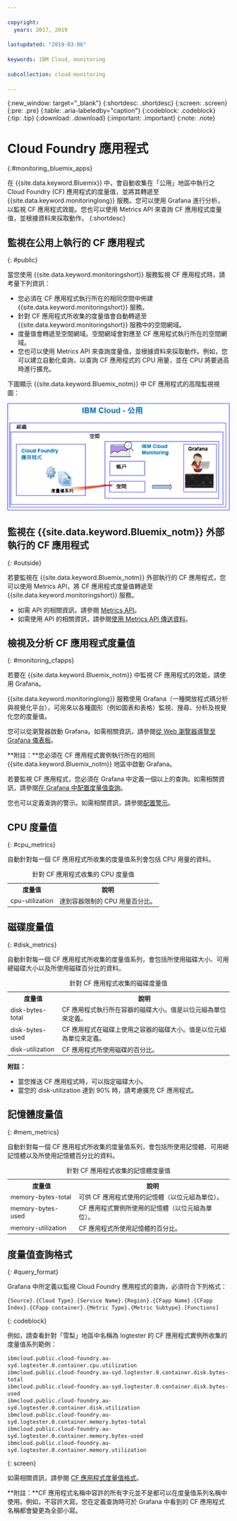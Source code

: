 ```yaml
---

copyright:
  years: 2017, 2019

lastupdated: "2019-03-06"

keywords: IBM Cloud, monitoring

subcollection: cloud-monitoring

---
```


{:new_window: target="_blank"}
{:shortdesc: .shortdesc}
{:screen: .screen}
{:pre: .pre}
{:table: .aria-labeledby="caption"}
{:codeblock: .codeblock}
{:tip: .tip}
{:download: .download}
{:important: .important}
{:note: .note}


# Cloud Foundry 應用程式
 {:#monitoring_bluemix_apps}

在 {{site.data.keyword.Bluemix}} 中，會自動收集在「公用」地區中執行之 Cloud Foundry (CF) 應用程式的度量值，並將其轉遞至 {{site.data.keyword.monitoringlong}} 服務。您可以使用 Grafana 進行分析，以監視 CF 應用程式效能。您也可以使用 Metrics API 來查詢 CF 應用程式度量值，並根據資料來採取動作。
{:shortdesc}


## 監視在公用上執行的 CF 應用程式
{: #public}


當您使用 {{site.data.keyword.monitoringshort}} 服務監視 CF 應用程式時，請考量下列資訊：

* 您必須在 CF 應用程式執行所在的相同空間中佈建 {{site.data.keyword.monitoringshort}} 服務。
* 針對 CF 應用程式所收集的度量值會自動轉遞至 {{site.data.keyword.monitoringshort}} 服務中的空間網域。 
* 度量值會轉遞至空間網域。空間網域會對應至 CF 應用程式執行所在的空間網域。 
* 您也可以使用 Metrics API 來查詢度量值，並根據資料來採取動作。例如，您可以建立自動化查詢，以查詢 CF 應用程式的 CPU 用量，並在 CPU 將要過高時進行擴充。

下圖顯示 {{site.data.keyword.Bluemix_notm}} 中 CF 應用程式的高階監視視圖：

![{{site.data.keyword.Bluemix_notm}} 中 CF 應用程式的高階監視視圖](images/cfapp_metrics_ov.png "{{site.data.keyword.Bluemix_notm}} 中 CF 應用程式的高階監視視圖")

## 監視在 {{site.data.keyword.Bluemix_notm}} 外部執行的 CF 應用程式
{: #outside}

若要監視在 {{site.data.keyword.Bluemix_notm}} 外部執行的 CF 應用程式，您可以使用 Metrics API，將 CF 應用程式度量值轉遞至 {{site.data.keyword.monitoringshort}} 服務。

* 如需 API 的相關資訊，請參閱 [Metrics API](https://console.bluemix.net/apidocs/927-ibm-cloud-monitoring-metrics-api?&language=node#introduction)。
* 如需使用 API 的相關資訊，請參閱[使用 Metrics API 傳送資料](/docs/services/cloud-monitoring/send-metrics/send_data_api.html#send_data_api)。




## 檢視及分析 CF 應用程式度量值
{: #monitoring_cfapps}

若要在 {{site.data.keyword.Bluemix_notm}} 中監視 CF 應用程式的效能，請使用 Grafana。 

{{site.data.keyword.monitoringlong}} 服務使用 Grafana（一種開放程式碼分析與視覺化平台），可用來以各種圖形（例如圖表和表格）監視、搜尋、分析及視覺化您的度量值。

您可以從瀏覽器啟動 Grafana。如需相關資訊，請參閱[從 Web 瀏覽器導覽至 Grafana 儀表板](/docs/services/cloud-monitoring/grafana/navigating_grafana.html#launch_grafana_from_browser)。

**附註：**您必須在 CF 應用程式實例執行所在的相同 {{site.data.keyword.Bluemix_notm}} 地區中啟動 Grafana。


若要監視 CF 應用程式，您必須在 Grafana 中定義一個以上的查詢。如需相關資訊，請參閱[在 Grafana 中配置度量值查詢](/docs/services/cloud-monitoring/grafana/define_query.html#define_query)。 

您也可以定義查詢的警示。如需相關資訊，請參閱[配置警示](/docs/services/cloud-monitoring/config_alerts_ov.html#config_alerts_ov)。



## CPU 度量值
{: #cpu_metrics}

自動針對每一個 CF 應用程式所收集的度量值系列會包括 CPU 用量的資料。


<table>
  <caption>針對 CF 應用程式收集的 CPU 度量值</caption>
  <tr>
    <th>度量值</th>
    <th>說明</th>
  </tr>
  <tr>
    <td>cpu-utilization</td>
    <td>達到容器限制的 CPU 用量百分比。</td>
  </tr>
</table>


## 磁碟度量值
{: #disk_metrics}

自動針對每一個 CF 應用程式所收集的度量值系列，會包括所使用磁碟大小、可用總磁碟大小以及所使用磁碟百分比的資料。


<table>
  <caption>針對 CF 應用程式收集的磁碟度量值</caption>
  <tr>
    <th>度量值</th>
    <th>說明</th>
  </tr>
  <tr>
    <td>disk-bytes-total</td>
    <td>CF 應用程式執行所在容器的磁碟大小。值是以位元組為單位來定義。</td>
  </tr>
  <tr>
    <td>disk-bytes-used</td>
    <td>CF 應用程式在磁碟上使用之容器的磁碟大小。值是以位元組為單位來定義。</td>
  </tr>
  <tr>
    <td>disk-utilization</td>
    <td>CF 應用程式所使用磁碟的百分比。</td>
  </tr>
</table>

**附註：** 

* 當您推送 CF 應用程式時，可以指定磁碟大小。
* 當您的 disk-utilization 達到 90% 時，請考慮擴充 CF 應用程式。

## 記憶體度量值
{: #mem_metrics}

自動針對每一個 CF 應用程式所收集的度量值系列，會包括所使用記憶體、可用總記憶體以及所使用記憶體百分比的資料。

<table>
  <caption>針對 CF 應用程式收集的記憶體度量值</caption>
  <tr>
    <th>度量值</th>
    <th>說明</th>
  </tr>
  <tr>
    <td>memory-bytes-total</td>
    <td>可供 CF 應用程式使用的記憶體（以位元組為單位）。</td>
  </tr>
  <tr>
    <td>memory-bytes-used</td>
    <td>CF 應用程式實例所使用的記憶體（以位元組為單位）。</td>
  </tr>
  <tr>
    <td>memory-utilization</td>
    <td>CF 應用程式所使用記憶體的百分比。</td>
  </tr>
</table>


## 度量值查詢格式
{: #query_format}


Grafana 中所定義以監視 Cloud Foundry 應用程式的查詢，必須符合下列格式： 

```
{Source}.{Cloud Type}.{Service Name}.{Region}.{CFapp Name}.{CFapp Index}.{CFapp container}.{Metric Type}.{Metric Subtype}.[Functions]
```
{: codeblock}

例如，請查看針對「雪梨」地區中名稱為 logtester 的 CF 應用程式實例所收集的度量值系列範例：

```
ibmcloud.public.cloud-foundry.au-syd.logtester.0.container.cpu.utilization
ibmcloud.public.cloud-foundry.au-syd.logtester.0.container.disk.bytes-total
ibmcloud.public.cloud-foundry.au-syd.logtester.0.container.disk.bytes-used
ibmcloud.public.cloud-foundry.au-syd.logtester.0.container.disk.utilization
ibmcloud.public.cloud-foundry.au-syd.logtester.0.container.memory.bytes-total
ibmcloud.public.cloud-foundry.au-syd.logtester.0.container.memory.bytes-used
ibmcloud.public.cloud-foundry.au-syd.logtester.0.container.memory.utilization
```
{: screen}

如需相關資訊，請參閱 [CF 應用程式度量值格式](/docs/services/cloud-monitoring/reference/cfapps_metrics_format.html#cfapps_metrics_format)。

**附註：**CF 應用程式名稱中容許的所有字元並不是都可以在度量值系列名稱中使用。例如，不容許大寫。您在定義查詢時可於 Grafana 中看到的 CF 應用程式名稱都會變更為全部小寫。





